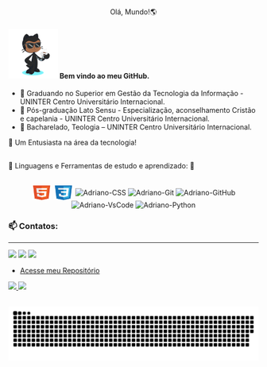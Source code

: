 <div style="display: inline_block" align = "center"><br>
  Olá, Mundo!🌎
</div>  

#### <img src="https://github.com/AdrianoMatilde/AdrianoMatilde/blob/main/MeuOctocat%20-%20web.png?raw=true"/>  Bem vindo ao meu GitHub.

- 👀 Graduando no Superior em Gestão da Tecnologia da Informação - UNINTER Centro Universitário Internacional.
- 🔭 Pós-graduação Lato Sensu - Especialização, aconselhamento Cristão e capelania - UNINTER Centro Universitário Internacional.
- 🔭 Bacharelado, Teologia – UNINTER Centro Universitário Internacional.

💞️ Um Entusiasta na área da tecnologia! 
  
##

🌱 Linguagens e Ferramentas de estudo e aprendizado: 👀

<div style="display: inline_block" align = "center"><br>
  <img align="center" alt="Adriano-HTML" height="30" width="40" src="https://raw.githubusercontent.com/devicons/devicon/master/icons/html5/html5-original.svg">
  <img align="center" alt="Adriano-CSS" height="30" width="40" src="https://raw.githubusercontent.com/devicons/devicon/master/icons/css3/css3-original.svg">
  <img align="center" alt="Adriano-CSS" height="30" width="40" src="https://cdn.jsdelivr.net/gh/devicons/devicon/icons/javascript/javascript-plain.svg" />          
  <img align="center" alt="Adriano-Git" height="60" width="80"<img src="https://cdn.jsdelivr.net/gh/devicons/devicon/icons/git/git-plain-wordmark.svg" />
  <img align="center" alt="Adriano-GitHub" height="40" width="60"<img src="https://cdn.jsdelivr.net/gh/devicons/devicon/icons/github/github-original-wordmark.svg" />
  <img align="center" alt="Adriano-VsCode" height="30" width="50"<img src="https://cdn.jsdelivr.net/gh/devicons/devicon/icons/vscode/vscode-original.svg" />
  <img align="center" alt="Adriano-Python" height="30" width="40"<img src="https://s3.dualstack.us-east-2.amazonaws.com/pythondotorg-assets/media/files/python-logo-only.svg" />
</div>

### 📫 Contatos:
---
<div>
<a href = "mailto:adrianomatilde@gmail.com"><img src="https://img.shields.io/badge/Gmail-D14836?style=for-the-badge&logo=gmail&logoColor=white" target="_blank"></a>
<a href="https://pt-br.facebook.com/Adrianoexx/" target="_blank"><img src="https://img.shields.io/badge/Facebook-1877F2?style=for-the-badge&logo=facebook&logoColor=white" target="_blank"></a>
<a href="https://www.linkedin.com/in/adriano-silva-1026465b/" target="_blank"><img src="https://img.shields.io/badge/-LinkedIn-%230077B5?style=for-the-badge&logo=linkedin&logoColor=white" target="_blank"></a>   
</div>
   
* [Acesse meu Repositório](https://github.com/AdrianoMatilde?tab=repositories)


<div>
  <a href="https://github.com/AdrianoMatilde">
  <img heigth="180em" src="https://github-readme-stats.vercel.app/api?username=AdrianoMatilde&show_icons=true&theme=dracula&incluide_all_commits=true&count_private=true"/>
  <img heigth="180em" src="https://github-readme-stats.vercel.app/api/top-langs/?username=AdrianoMatilde&layout=compact&langs_count=16&theme=dracula"/> 
 </div>
  
  
<div style="display: inline_block" align = "center"><br> 
  
  ![Snake animation](https://github.com/AdrianoMatilde/AdrianoMatilde/blob/output/github-contribution-grid-snake.svg)
  
</div>
